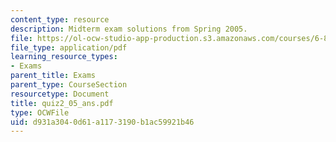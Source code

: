 ```yaml
---
content_type: resource
description: Midterm exam solutions from Spring 2005.
file: https://ol-ocw-studio-app-production.s3.amazonaws.com/courses/6-824-distributed-computer-systems-engineering-spring-2006/d931a3040d61a1173190b1ac59921b46_quiz2_05_ans.pdf
file_type: application/pdf
learning_resource_types:
- Exams
parent_title: Exams
parent_type: CourseSection
resourcetype: Document
title: quiz2_05_ans.pdf
type: OCWFile
uid: d931a304-0d61-a117-3190-b1ac59921b46
---
```

